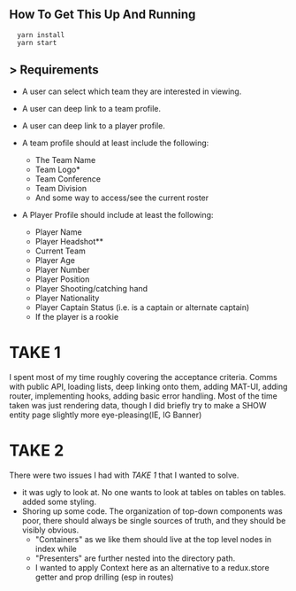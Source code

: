 ## How To Get This Up And Running
```
  yarn install
  yarn start
```

## > Requirements
* A user  can select which team they are interested in viewing.
* A user can deep link to a team profile.
* A user can deep link to a player profile. 
* A team profile should at least include the following:
  * The Team Name
  * Team Logo*
  * Team Conference
  * Team Division
  * And some way to access/see the current roster

* A Player Profile should include at least the following:
  * Player Name
  * Player Headshot**
  * Current Team
  * Player Age
  * Player Number
  * Player Position
  * Player Shooting/catching hand
  * Player Nationality
  * Player Captain Status (i.e. is a captain or alternate captain)
  * If the player is a rookie

# TAKE 1
  I spent most of my time roughly covering the acceptance criteria. Comms with public API, loading lists,
deep linking onto them, adding MAT-UI, adding router, implementing hooks, adding basic error handling. 
Most of the time taken was just rendering data, though I did briefly try to make a SHOW entity page slightly
more eye-pleasing(IE, IG Banner)

# TAKE 2
There were two issues I had with *TAKE 1* that I wanted to solve.
- it was ugly to look at. No one wants to look at tables on tables on tables. added some styling.
- Shoring up some code. The organization of top-down components was poor, there should always be single sources of truth, and they should be visibly obvious. 
  - "Containers" as we like them should live at the top level nodes in  index while
  - "Presenters" are further nested into the directory path. 
  - I wanted to apply Context here as an alternative to a redux.store getter and prop drilling (esp in routes)